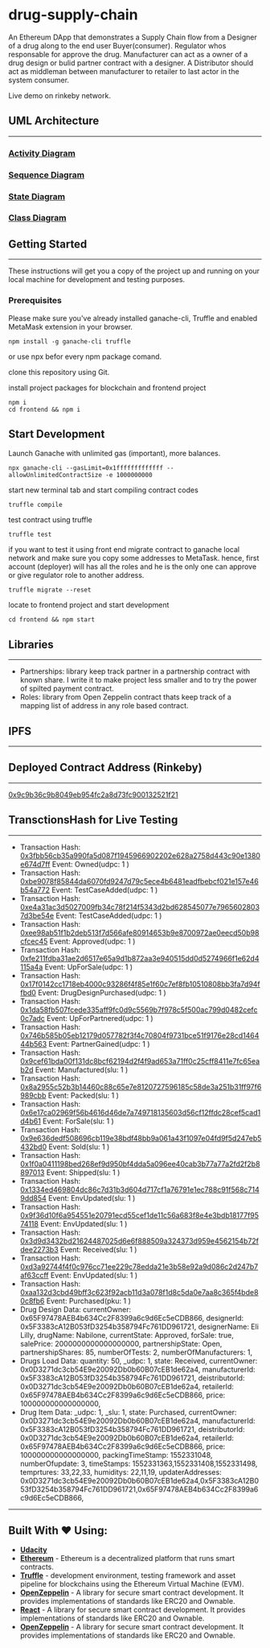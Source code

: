 # drug-supply-chain
An Ethereum DApp that demonstrates a Supply Chain flow from a Designer of a drug along to the end user Buyer(consumer). Regulator whos responsable for approve the drug. Manufacturer can act as a owner of a drug design or bulid partner contract with a designer. A Distributor should act as middleman between manufacturer to retailer to last actor in the system consumer.

Live demo on rinkeby network.


## UML Architecture
---
### [Activity Diagram](architecture/ActivityDiagram.png)

### [Sequence Diagram](architecture/SequenceDiagram.png)

### [State Diagram](architecture/StateDiagram.png)

### [Class Diagram](architecture/ClassDiagram.png)

## Getting Started
---
These instructions will get you a copy of the project up and running on your local machine for development and testing purposes.
### Prerequisites
Please make sure you've already installed ganache-cli, Truffle and enabled MetaMask extension in your browser.
```
npm install -g ganache-cli truffle
```
or use npx befor every npm package comand.

clone this repository using Git.

install project packages for blockchain and frontend project
```
npm i 
cd frontend && npm i
```

## Start Development
Launch Ganache with unlimited gas (important), more balances.
```
npx ganache-cli --gasLimit=0x1fffffffffffff --allowUnlimitedContractSize -e 1000000000
```
start new terminal tab and start compiling contract codes
```
truffle compile
```
test contract using truffle 
```
truffle test
```
if you want to test it using front end migrate contract to ganache local network and make sure you copy some addresses to MetaTask. hence, first account (deployer) will has all the roles and he is the only one can approve or give regulator role to another address.
```
truffle migrate --reset
```
locate to frontend project and start development
```
cd frontend && npm start
```

## Libraries
---
- Partnerships: library keep track partner in a partnership contract with known share. I write it to make project less smaller and to try the power of spilted payment contract.
- Roles: library from Open Zeppelin contract thats keep track of a mapping list of address in any role based contract.
  

## IPFS
---

## Deployed Contract Address (Rinkeby)
---
[0x9c9b36c9b8049eb954fc2a8d73fc900132521f21](https://rinkeby.etherscan.io/address/0x9c9b36c9b8049eb954fc2a8d73fc900132521f21)


## TransctionsHash for Live Testing 
---
- Transaction Hash: [0x3fbb56cb35a990fa5d087f1945966902202e628a2758d443c90e1380e674d7ff](https://rinkeby.etherscan.io/tx/0x3fbb56cb35a990fa5d087f1945966902202e628a2758d443c90e1380e674d7ff) Event: Owned(udpc: 1 )
- Transaction Hash: [0xbe9078f85844da6070fd9247d79c5ece4b6481eadfbebcf021e157e46b54a772](https://rinkeby.etherscan.io/tx/0xbe9078f85844da6070fd9247d79c5ece4b6481eadfbebcf021e157e46b54a772) Event: TestCaseAdded(udpc: 1 )
- Transaction Hash: [0xe4a31ac3d5027009fb34c78f214f5343d2bd628545077e79656028037d3be54e](https://rinkeby.etherscan.io/tx/0xe4a31ac3d5027009fb34c78f214f5343d2bd628545077e79656028037d3be54e) Event: TestCaseAdded(udpc: 1 )
- Transaction Hash: [0xee98ab51f1b2deb513f7d566afe80914653b9e8700972ae0eecd50b98cfcec45](https://rinkeby.etherscan.io/tx/0xee98ab51f1b2deb513f7d566afe80914653b9e8700972ae0eecd50b98cfcec45) Event: Approved(udpc: 1 )
- Transaction Hash: [0xfe211fdba31ae2d6517e65a9d1b872aa3e940515dd0d5274966f1e62d4115a4a](https://rinkeby.etherscan.io/tx/0xfe211fdba31ae2d6517e65a9d1b872aa3e940515dd0d5274966f1e62d4115a4a) Event: UpForSale(udpc: 1 )
- Transaction Hash: [0x17f0142cc1718eb4000c93286f4f85e1f60c7ef8fb10510808bb3fa7d94ffbd0](https://rinkeby.etherscan.io/tx/0x17f0142cc1718eb4000c93286f4f85e1f60c7ef8fb10510808bb3fa7d94ffbd0) Event: DrugDesignPurchased(udpc: 1 )
- Transaction Hash: [0x1da58fb507fcede335aff9fc0d9c5569b7f978c5f500ac799d0482cefc0c7adc](https://rinkeby.etherscan.io/tx/0x1da58fb507fcede335aff9fc0d9c5569b7f978c5f500ac799d0482cefc0c7adc) Event: UpForPartnered(udpc: 1 )
- Transaction Hash: [0x746b585b05eb12179d057782f3f4c70804f9731bce51f9176e28cd146444b563](https://rinkeby.etherscan.io/tx/0x746b585b05eb12179d057782f3f4c70804f9731bce51f9176e28cd146444b563) Event: PartnerGained(udpc: 1 )
- Transaction Hash: [0x9cef61bda00f131dc8bcf62194d2f4f9ad653a71ff0c25cff8411e7fc65eab2d](https://rinkeby.etherscan.io/tx/0x9cef61bda00f131dc8bcf62194d2f4f9ad653a71ff0c25cff8411e7fc65eab2d) Event: Manufactured(slu: 1 )
- Transaction Hash: [0x8a2955c52b3b14460c88c65e7e8120727596185c58de3a251b31ff97f6989cbb](https://rinkeby.etherscan.io/tx/0x8a2955c52b3b14460c88c65e7e8120727596185c58de3a251b31ff97f6989cbb) Event: Packed(slu: 1 )
- Transaction Hash: [0x6e17ca02969f56b4616d46de7a749718135603d56cf12ffdc28cef5cad1d4b61](https://rinkeby.etherscan.io/tx/0x6e17ca02969f56b4616d46de7a749718135603d56cf12ffdc28cef5cad1d4b61) Event: ForSale(slu: 1 )
- Transaction Hash: [0x9e636dedf508696cb119e38bdf48bb9a061a43f1097e04fd9f5d247eb5432bd0](https://rinkeby.etherscan.io/tx/0x9e636dedf508696cb119e38bdf48bb9a061a43f1097e04fd9f5d247eb5432bd0) Event: Sold(slu: 1 )
- Transaction Hash: [0x1f0a0411198bed268ef9d950bf4dda5a096ee40cab3b77a77a2fd2f2b8897013](https://rinkeby.etherscan.io/tx/0x1f0a0411198bed268ef9d950bf4dda5a096ee40cab3b77a77a2fd2f2b8897013) Event: Shipped(slu: 1 )
- Transaction Hash: [0x1334ed469804dc86c7d31b3d604d717cf1a76791e1ec788c91f568c7149dd854](https://rinkeby.etherscan.io/tx/0x1334ed469804dc86c7d31b3d604d717cf1a76791e1ec788c91f568c7149dd854) Event: EnvUpdated(slu: 1 )
- Transaction Hash: [0x9f36d10f6a954551e20791ecd55cef1de11c56a683f8e4e3bdb18177f9574118](https://rinkeby.etherscan.io/tx/0x9f36d10f6a954551e20791ecd55cef1de11c56a683f8e4e3bdb18177f9574118) Event: EnvUpdated(slu: 1 )
- Transaction Hash: [0x3d9d3432bd21624487025d6e6f888509a324373d959e4562154b72fdee2273b3](https://rinkeby.etherscan.io/tx/0x3d9d3432bd21624487025d6e6f888509a324373d959e4562154b72fdee2273b3) Event: Received(slu: 1 )
- Transaction Hash: [0xd3a92744f4f0c976cc71ee229c78edda21e3b58e92a9d086c2d247b7af63ccff](https://rinkeby.etherscan.io/tx/0xd3a92744f4f0c976cc71ee229c78edda21e3b58e92a9d086c2d247b7af63ccff) Event: EnvUpdated(slu: 1 )
- Transaction Hash: [0xaa132d3cbd49bff3c623f92acb11d3a078f1d8c5da0e7aa8c365f4bde80c8fb6](https://rinkeby.etherscan.io/tx/0xaa132d3cbd49bff3c623f92acb11d3a078f1d8c5da0e7aa8c365f4bde80c8fb6) Event: Purchased(pku: 1 )
- Drug Design Data: currentOwner: 0x65F97478AEB4b634Cc2F8399a6c9d6Ec5eCDB866, designerId: 0x5F3383cA12B053fD3254b358794Fc761DD961721, designerName: Eli Lilly, drugName: Nabilone, currentState: Approved, forSale: true, salePrice: 2000000000000000000, partnershipState: Open, partnershipShares: 85, numberOfTests: 2, numberOfManufacturers: 1,
- Drugs Load Data: quantity: 50, _udpc: 1, state: Received, currentOwner: 0x0D3271dc3cb54E9e20092Db0b60B07cEB1de62a4, manufacturerId: 0x5F3383cA12B053fD3254b358794Fc761DD961721, deistributorId: 0x0D3271dc3cb54E9e20092Db0b60B07cEB1de62a4, retailerId: 0x65F97478AEB4b634Cc2F8399a6c9d6Ec5eCDB866, price: 100000000000000000,
- Drug Item Data: _udpc: 1, _slu: 1, state: Purchased, currentOwner: 0x0D3271dc3cb54E9e20092Db0b60B07cEB1de62a4, manufacturerId: 0x5F3383cA12B053fD3254b358794Fc761DD961721, deistributorId: 0x0D3271dc3cb54E9e20092Db0b60B07cEB1de62a4, retailerId: 0x65F97478AEB4b634Cc2F8399a6c9d6Ec5eCDB866, price: 100000000000000000, packingTimeStamp: 1552331048, numberOfupdate: 3, timeStamps: 1552331363,1552331408,1552331498, temprtures: 33,22,33, humiditys: 22,11,19, updaterAddresses: 0x0D3271dc3cb54E9e20092Db0b60B07cEB1de62a4,0x5F3383cA12B053fD3254b358794Fc761DD961721,0x65F97478AEB4b634Cc2F8399a6c9d6Ec5eCDB866,


---
## Built With ❤️ Using:
* [**Udacity**](https://www.udacity.com/) 
* [**Ethereum**](https://www.ethereum.org/) - Ethereum is a decentralized platform that runs smart contracts.
* [**Truffle**](https://truffleframework.com/) - development environment, testing framework and asset pipeline for blockchains using the Ethereum Virtual Machine (EVM).
* [**OpenZeppelin**](https://openzeppelin.org/) -  A library for secure smart contract development. It provides implementations of standards like ERC20 and Ownable.
* [**React**](https://openzeppelin.org/) -  A library for secure smart contract development. It provides implementations of standards like ERC20 and Ownable.
* [**OpenZeppelin**](https://openzeppelin.org/) -  A library for secure smart contract development. It provides implementations of standards like ERC20 and Ownable.